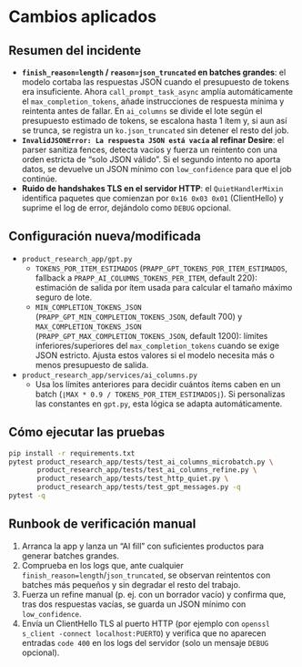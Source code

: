 # Cambios aplicados

## Resumen del incidente
- **`finish_reason=length` / `reason=json_truncated` en batches grandes**: el modelo cortaba las respuestas JSON cuando el presupuesto de tokens era insuficiente. Ahora `call_prompt_task_async` amplía automáticamente el `max_completion_tokens`, añade instrucciones de respuesta mínima y reintenta antes de fallar. En `ai_columns` se divide el lote según el presupuesto estimado de tokens, se escalona hasta 1 ítem y, si aun así se trunca, se registra un `ko.json_truncated` sin detener el resto del job.
- **`InvalidJSONError: La respuesta JSON está vacía` al refinar Desire**: el parser sanitiza fences, detecta vacíos y fuerza un reintento con una orden estricta de “solo JSON válido”. Si el segundo intento no aporta datos, se devuelve un JSON mínimo con `low_confidence` para que el job continúe.
- **Ruido de handshakes TLS en el servidor HTTP**: el `QuietHandlerMixin` identifica paquetes que comienzan por `0x16 0x03 0x01` (ClientHello) y suprime el log de error, dejándolo como `DEBUG` opcional.

## Configuración nueva/modificada
- `product_research_app/gpt.py`
  - `TOKENS_POR_ITEM_ESTIMADOS` (`PRAPP_GPT_TOKENS_POR_ITEM_ESTIMADOS`, fallback a `PRAPP_AI_COLUMNS_TOKENS_PER_ITEM`, default 220): estimación de salida por ítem usada para calcular el tamaño máximo seguro de lote.
  - `MIN_COMPLETION_TOKENS_JSON` (`PRAPP_GPT_MIN_COMPLETION_TOKENS_JSON`, default 700) y `MAX_COMPLETION_TOKENS_JSON` (`PRAPP_GPT_MAX_COMPLETION_TOKENS_JSON`, default 1200): límites inferiores/superiores del `max_completion_tokens` cuando se exige JSON estricto. Ajusta estos valores si el modelo necesita más o menos presupuesto de salida.
- `product_research_app/services/ai_columns.py`
  - Usa los límites anteriores para decidir cuántos ítems caben en un batch (`⌊MAX * 0.9 / TOKENS_POR_ITEM_ESTIMADOS⌋`). Si personalizas las constantes en `gpt.py`, esta lógica se adapta automáticamente.

## Cómo ejecutar las pruebas
```bash
pip install -r requirements.txt
pytest product_research_app/tests/test_ai_columns_microbatch.py \
       product_research_app/tests/test_ai_columns_refine.py \
       product_research_app/tests/test_http_quiet.py \
       product_research_app/tests/test_gpt_messages.py -q
pytest -q
```

## Runbook de verificación manual
1. Arranca la app y lanza un “AI fill” con suficientes productos para generar batches grandes.
2. Comprueba en los logs que, ante cualquier `finish_reason=length`/`json_truncated`, se observan reintentos con batches más pequeños y sin degradar el resto del trabajo.
3. Fuerza un refine manual (p. ej. con un borrador vacío) y confirma que, tras dos respuestas vacías, se guarda un JSON mínimo con `low_confidence`.
4. Envía un ClientHello TLS al puerto HTTP (por ejemplo con `openssl s_client -connect localhost:PUERTO`) y verifica que no aparecen entradas `code 400` en los logs del servidor (solo un mensaje `DEBUG` opcional).
